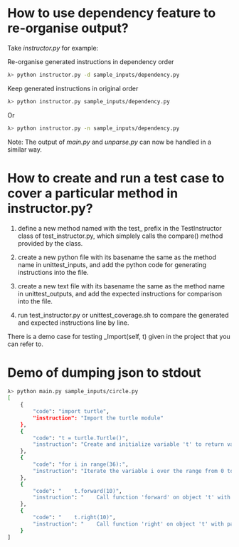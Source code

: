# How to use dependency feature to re-organise output?

Take *instructor.py* for example:

Re-organise generated instructions in dependency order
```sh
λ> python instructor.py -d sample_inputs/dependency.py
```

Keep generated instructions in original order
```sh
λ> python instructor.py sample_inputs/dependency.py
```
Or
```sh
λ> python instructor.py -n sample_inputs/dependency.py
```

Note: The output of *main.py* and *unparse.py* can now be handled in a similar way.

# How to create and run a test case to cover a particular method in instructor.py?

1. define a new method named with the test_ prefix in the TestInstructor
class of test_instructor.py, which simplely calls the compare() method
provided by the class.

2. create a new python file with its basename the same as the method
name in unittest_inputs, and add the python code for generating
instructions into the file.

3. create a new text file with its basename the same as the method
name in unittest_outputs, and add the expected instructions for
comparison into the file.

4. run test_instructor.py or unittest_coverage.sh to compare the
generated and expected instructions line by line.

There is a demo case for testing _Import(self, t) given in the project
that you can refer to.

# Demo of dumping json to stdout
```sh
λ> python main.py sample_inputs/circle.py 
[
    {
        "code": "import turtle", 
        "instruction": "Import the turtle module"
    }, 
    {
        "code": "t = turtle.Turtle()", 
        "instruction": "Create and initialize variable 't' to return value of function 'Turtle' on object 'turtle' without parameter"
    }, 
    {
        "code": "for i in range(36):", 
        "instruction": "Iterate the variable i over the range from 0 to 36, and do the following:"
    }, 
    {
        "code": "    t.forward(10)", 
        "instruction": "    Call function 'forward' on object 't' with parameter of 10"
    }, 
    {
        "code": "    t.right(10)", 
        "instruction": "    Call function 'right' on object 't' with parameter of 10"
    }
]
```
